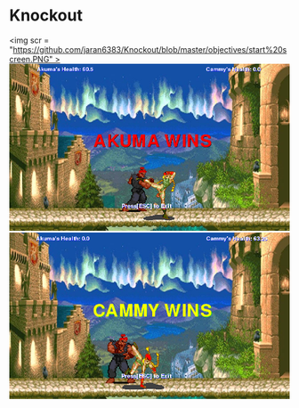 # Knockout
<img scr = "https://github.com/jaran6383/Knockout/blob/master/objectives/start%20screen.PNG" >
<img src = "https://github.com/jaran6383/Knockout/blob/master/objectives/akuma%20wins%20screen.PNG" >
<img src = "https://github.com/jaran6383/Knockout/blob/master/objectives/cammy%20wins%20screen.PNG" >
